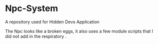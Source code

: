 # Npc-System
A repository used for Hidden Devs Application

The Npc looks like a broken eggs, it also uses a few module scripts that I did not add in the respiratory .
